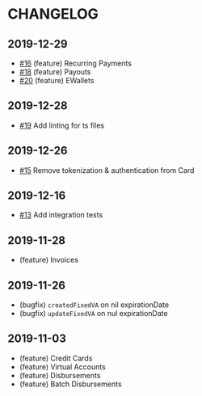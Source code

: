 # CHANGELOG

## 2019-12-29

- [#16](https://github.com/xendit/xendit-node/pull/16) (feature) Recurring Payments
- [#18](https://github.com/xendit/xendit-node/pull/18) (feature) Payouts
- [#20](https://github.com/xendit/xendit-node/pull/20) (feature) EWallets

## 2019-12-28

- [#19](https://github.com/xendit/xendit-node/pull/19) Add linting for ts files

## 2019-12-26

- [#15](https://github.com/xendit/xendit-node/pull/15) Remove tokenization & authentication from Card

## 2019-12-16

- [#13](https://github.com/xendit/xendit-node/pull/13) Add integration tests

## 2019-11-28

- (feature) Invoices

## 2019-11-26

- (bugfix) `createdFixedVA` on nil expirationDate
- (bugfix) `updateFixedVA` on nul expirationDate

## 2019-11-03

- (feature) Credit Cards
- (feature) Virtual Accounts
- (feature) Disbursements
- (feature) Batch Disbursements
